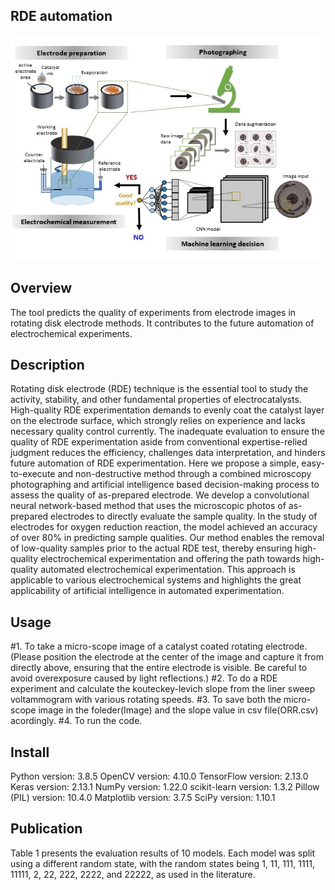 ## RDE automation
![RDE_automation.jpg](RDE_automation.jpg)
## Overview
The tool predicts the quality of experiments from electrode images in rotating disk electrode methods. It contributes to the future automation of electrochemical experiments.

## Description
Rotating disk electrode (RDE) technique is the essential tool to study the activity, stability, and other fundamental properties of electrocatalysts. High-quality RDE experimentation demands to evenly coat the catalyst layer on the electrode surface, which strongly relies on experience and lacks necessary quality control currently. The inadequate evaluation to ensure the quality of RDE experimentation aside from conventional expertise-relied judgment reduces the efficiency, challenges data interpretation, and hinders future automation of RDE experimentation. Here we propose a simple, easy-to-execute and non-destructive method through a combined microscopy photographing and artificial intelligence based decision-making process to assess the quality of as-prepared electrode. We develop a convolutional neural network-based method that uses the microscopic photos of as-prepared electrodes to directly evaluate the sample quality. In the study of electrodes for oxygen reduction reaction, the model achieved an accuracy of over 80% in predicting sample qualities. Our method enables the removal of low-quality samples prior to the actual RDE test, thereby ensuring high-quality electrochemical experimentation and offering the path towards high-quality automated electrochemical experimentation. This approach is applicable to various electrochemical systems and highlights the great applicability of artificial intelligence in automated experimentation.

## Usage
#1. To take a micro-scope image of a catalyst coated rotating electrode.(Please position the electrode at the center of the image and capture it from directly above, ensuring that the entire electrode is visible. Be careful to avoid overexposure caused by light reflections.)
#2. To do a RDE experiment and calculate the kouteckey-levich slope from the liner sweep voltammogram with various rotating speeds.
#3. To save both the micro-scope image in the foleder(Image) and the slope value in csv file(ORR.csv) acordingly.
#4. To run the code.

## Install
Python version: 3.8.5 
OpenCV version: 4.10.0
TensorFlow version: 2.13.0
Keras version: 2.13.1
NumPy version: 1.22.0
scikit-learn version: 1.3.2
Pillow (PIL) version: 10.4.0
Matplotlib version: 3.7.5
SciPy version: 1.10.1

## Publication
Table 1 presents the evaluation results of 10 models. Each model was split using a different random state, with the random states being 1, 11, 111, 1111, 11111, 2, 22, 222, 2222, and 22222, as used in the literature.
